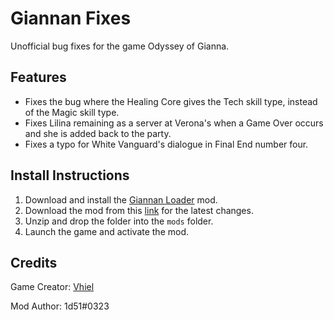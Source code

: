 # Giannan Fixes
Unofficial bug fixes for the game Odyssey of Gianna.

## Features

- Fixes the bug where the Healing Core gives the Tech skill type, instead of the Magic skill type.
- Fixes Lilina remaining as a server at Verona's when a Game Over occurs and she is added back to the party.
- Fixes a typo for White Vanguard's dialogue in Final End number four.

## Install Instructions

1. Download and install the [Giannan Loader](https://github.com/1d51/giannan-loader) mod.
2. Download the mod from this [link](https://github.com/1d51/giannan-fixes/archive/refs/heads/main.zip) for the latest changes.
3. Unzip and drop the folder into the `mods` folder.
4. Launch the game and activate the mod.

## Credits

Game Creator: [Vhiel](https://twitter.com/shvhiel)

Mod Author: 1d51#0323

